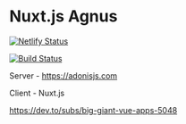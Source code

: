 # Nuxt.js Agnus

[![Netlify Status](https://api.netlify.com/api/v1/badges/5191e66c-a92c-4d42-9c9f-12d48647ee45/deploy-status)](https://app.netlify.com/sites/agnuscrm/deploys)

[![Build Status][build-status]][build-url]

[build-status]:https://travis-ci.org/Aguns/Agnus.svg?branch=master
[build-url]:https://travis-ci.org/Aguns/Agnus

Server - https://adonisjs.com

Client - Nuxt.js

https://dev.to/subs/big-giant-vue-apps-5048